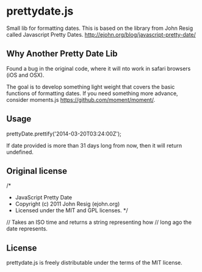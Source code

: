 # prettydate.js

Small lib for formatting dates. This is based on the library from John Resig called Javascript Pretty Dates.
http://ejohn.org/blog/javascript-pretty-date/

## Why Another Pretty Date Lib

Found a bug in the original code, where it will nto work in safari browsers (iOS and OSX).

The goal is to develop something light weight that covers the basic functions of formatting dates.
If you need something more advance, consider moments.js https://github.com/moment/moment/.

## Usage

prettyDate.prettify('2014-03-20T03:24:00Z');

If date provided is more than 31 days long from now, then it will return undefined.


## Original license

/*
 * JavaScript Pretty Date
 * Copyright (c) 2011 John Resig (ejohn.org)
 * Licensed under the MIT and GPL licenses.
 */

// Takes an ISO time and returns a string representing how
// long ago the date represents.



## License

prettydate.js is freely distributable under the terms of the MIT license.
